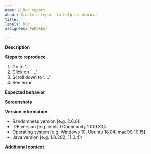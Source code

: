 ```yaml
---
name: 🐞 Bug report
about: Create a report to help us improve
title: ''
labels: bug
assignees: FWDekker

---
```


**Description**
<!-- A clear and concise description of what the bug is. -->

**Steps to reproduce**
<!-- A clear and concise explanation of how to trigger the bug. -->
1. Go to '...'
2. Click on '....'
3. Scroll down to '....'
4. See error

**Expected behavior**
<!-- A clear and concise description of what you expected to happen. -->

**Screenshots**
<!-- If applicable, add screenshots to help explain your problem. -->

**Version information**
 - Randomness version [e.g. 2.6.0]: <!-- Check `Settings -> Plugins` in your IDE and search for `Randomness` -->
 - IDE version [e.g. IntelliJ Community 2019.3.1]: <!-- Check `Help -> About` in your IDE -->
 - Operating system [e.g. Windows 10, Ubuntu 18.04, macOS 10.15]: <!-- Use a search engine for help if you don't know -->
 - Java version [e.g. 1.8.202, 11.0.4]: <!-- Run `java -version` in a terminal or check https://www.java.com/en/download/help/version_manual.xml -->

**Additional context**
<!-- Add any other context about the problem here. -->
